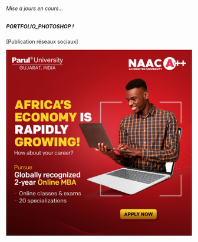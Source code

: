 ###### Mise à jours en cours...

##### PORTFOLIO_PHOTOSHOP !

[Publication réseaux sociaux]

<img src="/assets/Photoshop/static_files/affichepartenairePARUL_adsl2ef.jpg" alt="affichepartenairePARUL_adsl2ef" width="750"/>
